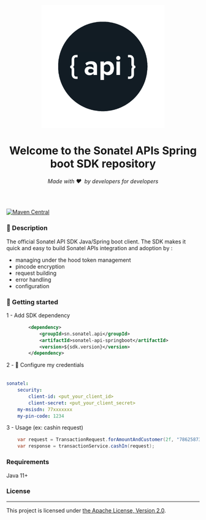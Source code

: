 <div align="center">
  <img src="assets/logo-api.png" alt="Sonatel API" width="320">
  <h1>Welcome to the Sonatel APIs Spring boot SDK repository</h1>
  <h6>Made with ❤️ &nbsp;by developers for developers</h6>
</div>
<br>

[![Maven Central](https://maven-badges.herokuapp.com/maven-central/sn.sonatel.api/sonatel-api-springboot/badge.svg?style=plastic)](https://maven-badges.herokuapp.com/maven-central/sn.sonatel.api/sonatel-api-springboot)

### 📃 Description

The official Sonatel API SDK Java/Spring boot client.
The SDK makes it quick and easy to build Sonatel APIs integration and adoption by :

- managing under the hood token management
- pincode encryption
- request building
- error handling
- configuration

### 🚀 Getting started

1 - Add SDK dependency

```xml
        <dependency>
            <groupId>sn.sonatel.api</groupId>
            <artifactId>sonatel-api-springboot</artifactId>
            <version>${sdk.version}</version>
        </dependency>
```

2 - 🔑 Configure my credentials

```yaml

sonatel:
    security:
        client-id: <put_your_client_id>
        client-secret: <put_your_client_secret>
    my-msisdn: 77xxxxxxx
    my-pin-code: 1234

```

3 - Usage (ex: cashin request)

```java
    var request = TransactionRequest.forAmountAndCustomer(2f, "786258731");
    var response = transactionService.cashIn(request);
```

### Requirements

Java 11+

### License

-------
This project is licensed under [the Apache License, Version 2.0](https://www.apache.org/licenses/LICENSE-2.0).